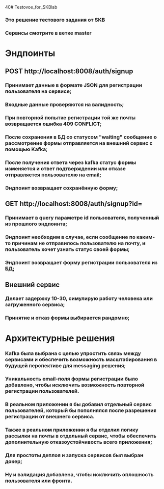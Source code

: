 40# Testovoe_for_SKBlab
### Это решение тестового задания от SKB
### Сервисы смотрите в ветке master
# Эндпоинты
## POST http://localhost:8008/auth/signup
### Принимает данные в формате JSON для регистрации пользователя на сервисе;
### Входные данные проверяются на валидность;
### При повторной попытке регистрации той же почты возвращается ошибка 409 CONFLICT;
### После сохранения в БД со статусом "waiting" сообщение о рассмотрение формы отправляется на внешний сервис с помощью Kafka;
### После получения ответа через kafka статус формы изменяется и ответ подтверждении или отказе отправляется пользователю на email;
### Эндпоинт возвращает сохранённую форму;
## GET http://localhost:8008/auth/signup?id=
### Принимает в query параметре id пользователя, полученный из прошлого эндпоинта;
### Эндпоинт необходим в случае, если сообщение по каким-то причинам не отправилось пользователю на почту, и пользователь хочет узнать статус своей формы;
### Эндпоинт возвращает форму регистрации пользователя из БД;
## Внешний сервис
### Делает задержку 10-30, симулирую работу человека или загруженного сервиса;
### Принятие и отказ формы выбирается рандомно;

# Архитектурные решения
### Kafka была выбрана с целью упростить связь между сервисами и обеспечить возможность масштабирования в будущей перспективе для messaging решения;
### Уникальность email-поля формы регистрации было добавлено, чтобы исключить возможность повторной регистрации пользователей.
### В реальном приложении я бы добавил отдельный сервис пользователей, который бы пополнялся после разрешения регистрации от внешнего сервиса.
### Также в реальном приложении я бы отделил логику рассылки на почты в отдельный сервис, чтобы обеспечить дополнительную отказоустойчивость всего приложения;
### Для простоты деплоя и запуска сервисов был выбран докер;
### Ну и валидация добавлена, чтобы исключить оплошность пользователя или фронта.
